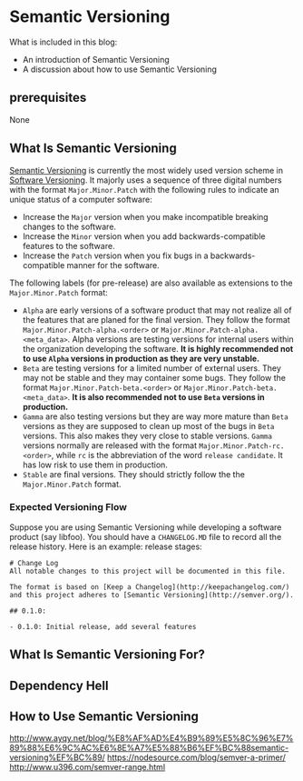 # Semantic Versioning

What is included in this blog:
- An introduction of Semantic Versioning
- A discussion about how to use Semantic Versioning

## prerequisites
None

## What Is Semantic Versioning

[Semantic Versioning](https://semver.org/) is currently the most widely used version scheme in [Software Versioning](https://en.wikipedia.org/wiki/Software_versioning). It majorly uses a sequence of three digital numbers with the format `Major.Minor.Patch` with the following rules to indicate an unique status of a computer software:
- Increase the `Major` version when you make incompatible breaking changes to the software.
- Increase the `Minor` version when you add backwards-compatible features to the software.
- Increase the `Patch` version when you fix bugs in a backwards-compatible manner for the software.

The following labels (for pre-release) are also available as extensions to the `Major.Minor.Patch` format:
- `Alpha` are early versions of a software product that may not realize all of the features that are planed for the final version. They follow the format `Major.Minor.Patch-alpha.<order>` or `Major.Minor.Patch-alpha.<meta_data>`.  Alpha versions are testing versions for internal users within the organization developing the software. **It is highly recommended not to use `Alpha` versions in production as they are very unstable.**
- `Beta` are testing versions for a limited number of external users. They may not be stable and they may container some bugs. They follow the format `Major.Minor.Patch-beta.<order>` or `Major.Minor.Patch-beta.<meta_data>`. **It is also recommended not to use `Beta` versions in production.**
- `Gamma` are also testing versions but they are way more mature than `Beta` versions as they are supposed to clean up most of the bugs in `Beta` versions.  This also makes they very close to stable versions. `Gamma` versions normally are released with the format `Major.Minor.Patch-rc.<order>`, while `rc` is the abbreviation of the word `release candidate`. It has low risk to use them in production.
- `Stable` are final versions. They should strictly follow the the `Major.Minor.Patch` format.

### Expected Versioning Flow

Suppose you are using Semantic Versioning while developing a software product (say libfoo). You should have a `CHANGELOG.MD` file to record all the release history. Here is an example:
release stages:


```
# Change Log
All notable changes to this project will be documented in this file.

The format is based on [Keep a Changelog](http://keepachangelog.com/)
and this project adheres to [Semantic Versioning](http://semver.org/).

## 0.1.0:

- 0.1.0: Initial release, add several features

```


## What Is Semantic Versioning For?


## Dependency Hell


## How to Use Semantic Versioning





http://www.ayqy.net/blog/%E8%AF%AD%E4%B9%89%E5%8C%96%E7%89%88%E6%9C%AC%E6%8E%A7%E5%88%B6%EF%BC%88semantic-versioning%EF%BC%89/
https://nodesource.com/blog/semver-a-primer/
http://www.u396.com/semver-range.html


